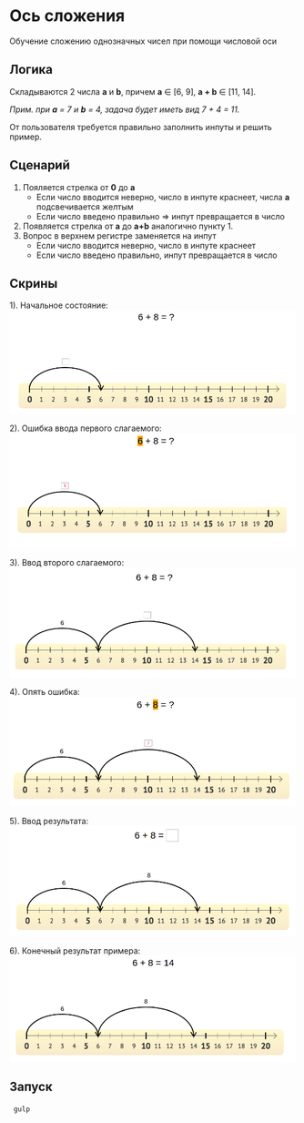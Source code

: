 # Ось сложения
Обучение сложению однозначных чисел при помощи числовой оси

## Логика
Складываются 2 числа **a** и **b**, причем **a** &#8712; [6, 9], **a + b** &#8712; [11, 14].

*Прим. при **a** = 7 и **b** = 4, задача будет иметь вид 7 + 4 = 11.*

От пользователя требуется правильно заполнить инпуты и решить пример.

## Сценарий
1. Пояляется стрелка от **0** до **a**
    - Если число вводится неверно, число в инпуте краснеет, числа **а** подсвечивается желтым
    - Если число введено правильно => инпут превращается в число
2. Появляется стрелка от **a** до **a+b** аналогично пункту 1.
3. Вопрос в верхнем регистре заменяется на инпут
    - Если число вводится неверно, число в инпуте краснеет
    - Если число введено правильно, инпут превращается в число

## Скрины
1). Начальное состояние:
![](https://github.com/fargelus/Additive-Axis/blob/master/docs/initAxis.png)

2). Ошибка ввода первого слагаемого:
![](https://github.com/fargelus/Additive-Axis/blob/master/docs/firstWrong.png)

3). Ввод второго слагаемого:
![](https://github.com/fargelus/Additive-Axis/blob/master/docs/secondGuess.png)

4). Опять ошибка:
![](https://github.com/fargelus/Additive-Axis/blob/master/docs/secondWrong.png)

5). Ввод результата:
![](https://github.com/fargelus/Additive-Axis/blob/master/docs/resGuess.png)

6). Конечный результат примера:
![](https://github.com/fargelus/Additive-Axis/blob/master/docs/finished.png)

## Запуск
     gulp
 
